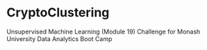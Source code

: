 # CryptoClustering
Unsupervised Machine Learning (Module 19) Challenge for Monash University Data Analytics Boot Camp
